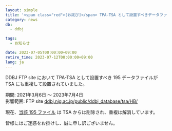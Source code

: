 ```yaml
---
layout: simple
title: '<span class="red">[お詫び]</span> TPA-TSA として設置すべきデータファイルが TSA にも重複設置'
category: news
db:
  - ddbj

tags:
  - お知らせ

date: 2023-07-05T00:00:00+09:00
retire_time: 2023-07-12T00:00:00+09:00
lang: ja
---
```


DDBJ FTP site において TPA-TSA として設置すべき 195 データファイルが TSA にも重複して設置されていました。    

期間: 2021年3月6日 ～ 2023年7月4日    
影響範囲: FTP site [ddbj.nig.ac.jp/public/ddbj_database/tsa/HB/](https://ddbj.nig.ac.jp/public/ddbj_database/tsa/HB/ )    

現在、[当該 195 ファイル](https://drive.google.com/file/d/1cX9457WrTiV9sU-cHwLUp70w2Az0PBg2/view?usp=drive_link ) は TSA からは削除され、重複は解消しています。    

皆様にはご迷惑をお掛けし、誠に申し訳ございません。    
